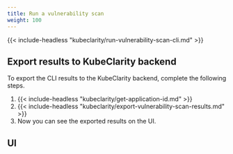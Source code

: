 ```yaml
---
title: Run a vulnerability scan
weight: 100
---
```


{{< include-headless "kubeclarity/run-vulnerability-scan-cli.md" >}}

## Export results to KubeClarity backend

To export the CLI results to the KubeClarity backend, complete the following steps.

1. {{< include-headless "kubeclarity/get-application-id.md" >}}
1. {{< include-headless "kubeclarity/export-vulnerability-scan-results.md" >}}
1. Now you can see the exported results on the UI.

## UI

